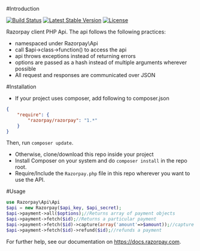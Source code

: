 #Introduction

[![Build Status](https://travis-ci.org/Razorpay/razorpay-php.svg?branch=master)](https://travis-ci.org/Razorpay/razorpay-php) [![Latest Stable Version](https://poser.pugx.org/razorpay/razorpay/v/stable.svg)](https://packagist.org/packages/razorpay/razorpay) [![License](https://poser.pugx.org/razorpay/razorpay/license.svg)](https://packagist.org/packages/razorpay/razorpay)

Razorpay client PHP Api. The api follows the following practices:

- namespaced under Razorpay\Api
- call $api->class->function() to access the api
- api throws exceptions instead of returning errors
- options are passed as a hash instead of multiple arguments wherever possible
- All request and responses are communicated over JSON

#Installation
- If your project uses composer, add following to composer.json
```json
{
    "require": {
        "razorpay/razorpay": "1.*"
    }
}
```
Then, run `composer update`.
- Otherwise, clone/download this repo inside your project
- Install Composer on your system and do `composer install` in the repo root.
- Require/Include the `Razorpay.php` file in this repo wherever you want to use the API.
 
#Usage

```php
use Razorpay\Api\Api
$api = new Razorpay($api_key, $api_secret);
$api->payment->all($options);//Returns array of payment objects
$api->payment->fetch($id);//Returns a particular payment
$api->payment->fetch($id)->capture(array('amount'=>$amount));//capture a payment
$api->payment->fetch($id)->refund($id);//refunds a payment
```

For further help, see our documentation on <https://docs.razorpay.com>.

[composer-install]: https://getcomposer.org/doc/00-intro.md#installation-linux-unix-osx

